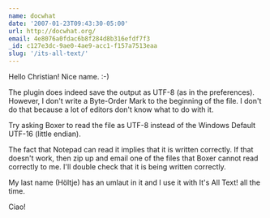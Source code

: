 ```yaml
---
name: docwhat
date: '2007-01-23T09:43:30-05:00'
url: http://docwhat.org/
email: 4e8076a0fdac6b8f284d8b316efdf7f3
_id: c127e3dc-9ae0-4ae9-acc1-f157a7513eaa
slug: '/its-all-text/'
---
```


Hello Christian! Nice name. :-)

The plugin does indeed save the output as UTF-8 (as in the preferences).
However, I don't write a Byte-Order Mark to the beginning of the file. I don't
do that because a lot of editors don't know what to do with it.

Try asking Boxer to read the file as UTF-8 instead of the Windows Default
UTF-16 (little endian).

The fact that Notepad can read it implies that it is written correctly. If
that doesn't work, then zip up and email one of the files that Boxer cannot
read correctly to me. I'll double check that it is being written correctly.

My last name (Höltje) has an umlaut in it and I use it with It's All Text! all
the time.

Ciao!
